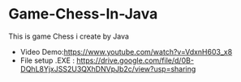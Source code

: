 # Game-Chess-In-Java
This is game Chess i create by Java
- Video Demo:https://www.youtube.com/watch?v=VdxnH603_x8
- File setup .EXE : https://drive.google.com/file/d/0B-DQhL8YjxJSS2U3QXhDNVpJb2c/view?usp=sharing
